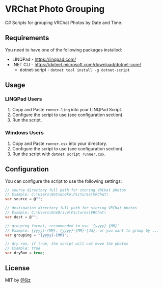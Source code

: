 # VRChat Photo Grouping

C# Scripts for grouping VRChat Photos by Date and Time.

## Requirements

You need to have one of the following packages installed:

- LINQPad - https://linqpad.com/
- .NET CLI - https://dotnet.microsoft.com/download/dotnet-core/
  - dotnet-script - `dotnet tool install -g dotnet-script`

## Usage

### LINQPad Users

1. Copy and Paste `runner.linq` into your LINQPad Script.
2. Configure the script to use (see configuration section).
3. Run the script.

### Windows Users

1. Copy and Paste `runner.csx` into your directory.
2. Configure the script to use (see configuration section).
3. Run the script with `dotnet script runner.csx`.

## Configuration

You can configure the script to use the following settings:

```csharp
// source directory full path for storing VRChat photos
// Example: C:\Users\Natsuneko\Pictures\VRChat\
var source = @"";

// destination directory full path for storing VRChat photos
// Example: C:\Users\OneDrive\Pictures\VRChat\
var dest = @"";

// grouping format, recommended to use `{yyyy}-{MM}`
// Example: {yyyy}-{MM}, {yyyy}-{MM}-{dd}, or you want to group by ...
var grouping = "{yyyy}-{MM}";

// dry run, if true, the script will not move the photos
// Example: true
var dryRun = true;
```

## License

MIT by [@6jz](https://twitter.com/6jz)
